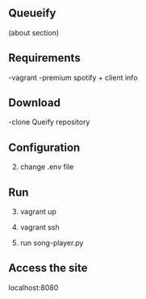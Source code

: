 ## Queueify

(about section)

## Requirements

-vagrant
-premium spotify + client info

## Download

-clone Queify repository

## Configuration

2. change .env file

## Run

3. vagrant up

4. vagrant ssh

5. run song-player.py

## Access the site

localhost:8080
